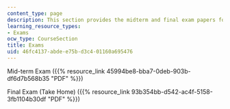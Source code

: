 ```yaml
---
content_type: page
description: This section provides the midterm and final exam papers for this course.
learning_resource_types:
- Exams
ocw_type: CourseSection
title: Exams
uid: 46fc4137-abde-e75b-d3c4-01160a695476
---
```


Mid-term Exam ({{% resource_link 45994be8-bba7-0deb-903b-df6d7b568b35 "PDF" %}})

Final Exam (Take Home) ({{% resource_link 93b354bb-d542-ac4f-5158-3fb1104b30df "PDF" %}})